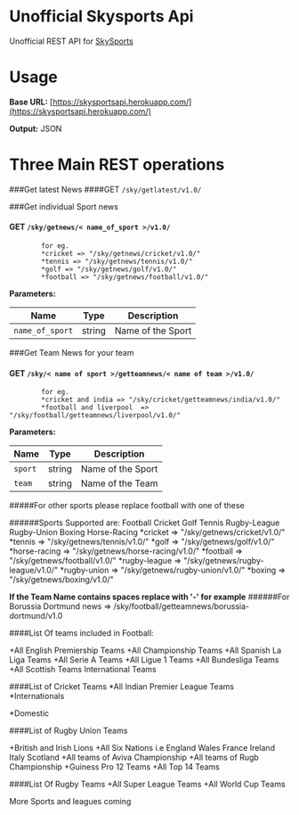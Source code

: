 Unofficial Skysports Api
============

Unofficial REST API for [SkySports](www.skysports.com) 


Usage
==========

**Base URL:** [https://skysportsapi.herokuapp.com/](https://skysportsapi.herokuapp.com/)

**Output:** JSON


Three Main REST operations
====================
	
###Get latest News 
####GET `/sky/getlatest/v1.0/`

###Get individual Sport news 
#### GET `/sky/getnews/< name_of_sport >/v1.0/` 
		
			for eg. 
			*cricket => "/sky/getnews/cricket/v1.0/" 
			*tennis => "/sky/getnews/tennis/v1.0/" 
			*golf => "/sky/getnews/golf/v1.0/" 		
			*football => "/sky/getnews/football/v1.0/" 	 

**Parameters:**

| Name | Type | Description |
| ---- | ---- | ----------- |
| `name_of_sport` | string | Name of the Sport |
		 
###Get Team News for your team 
#### GET `/sky/< name of sport >/getteamnews/< name of team >/v1.0/` 
		 
			for eg. 
			*cricket and india => "/sky/cricket/getteamnews/india/v1.0/" 
			*football and liverpool  => "/sky/football/getteamnews/liverpool/v1.0/" 
		 
**Parameters:**

| Name | Type | Description |
| ---- | :----: | :-----------: |
| `sport` | string | Name of the Sport |
| `team` | string | Name of the Team |

	 
#####For other sports please replace football with one of these
		 
######Sports Supported are: Football Cricket Golf Tennis Rugby-League Rugby-Union Boxing Horse-Racing 
			*cricket => "/sky/getnews/cricket/v1.0/" 
			*tennis => "/sky/getnews/tennis/v1.0/" 
			*golf => "/sky/getnews/golf/v1.0/" 		
			*horse-racing => "/sky/getnews/horse-racing/v1.0/" 
			*football => "/sky/getnews/football/v1.0/" 
			*rugby-league => "/sky/getnews/rugby-league/v1.0/" 
			*rugby-union => "/sky/getnews/rugby-union/v1.0/" 
			*boxing => "/sky/getnews/boxing/v1.0/" 
		 
	 
**If the Team Name contains spaces replace with '-' for example**
######For Borussia Dortmund news => /sky/football/getteamnews/borussia-dortmund/v1.0   

####List Of teams included in Football:
		 
+All English Premiership Teams 
+All Championship Teams 
+All Spanish La Liga Teams 
+All Serie A Teams 
+All Ligue 1 Teams 
+All Bundesliga Teams 
+All Scottish Teams 
International Teams  
		 
	 
	 

####List of Cricket Teams
*All Indian Premier League Teams 
*Internationals 
<!--
     Afghanistan 
     Australia 
     Bangladesh 
     England 
     Holland 

     India 
     Ireland 
     Kenya 
     New Zealand 
     Pakistan 

     Scotland 
     South Africa 
     Sri Lanka 
     West Indies 
     Zimbabwe 
-->
 *Domestic
<!--
     Derbyshire 
     Durham 
     Essex 
     Glamorgan 
     Gloucestershire 
     Hampshire 

     Kent 
     Lancashire 
     Leicestershire 
     Middlesex 
     Northamptonshire 
     Nottinghamshire 

     Somerset 
     Surrey 
     Sussex -->
 
      
	 
####List of Rugby Union Teams
 
+British and Irish Lions 
+All Six Nations i.e England Wales France Ireland Italy Scotland 
+All teams of Aviva Championship 
+All teams of Rugb Championship 
+Guiness Pro 12 Teams 
+All Top 14 Teams 
 
 
####List Of Rugby Teams
+All Super League Teams 
+All World Cup Teams      
	 
 
More Sports and leagues coming
	

